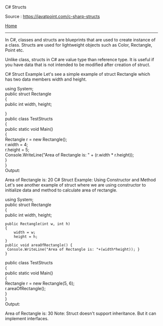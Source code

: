 C# Structs

Source : https://javatpoint.com/c-sharp-structs

[Home](readme.md)

---



In C#, classes and structs are blueprints that are used to create instance of a class. Structs are used for lightweight objects such as Color, Rectangle, Point etc.

Unlike class, structs in C# are value type than reference type. It is useful if you have data that is not intended to be modified after creation of struct.

C# Struct Example
Let's see a simple example of struct Rectangle which has two data members width and height.

using System;  
public struct Rectangle  
{  
    public int width, height;  
  
 }  
public class TestStructs  
{  
    public static void Main()  
    {  
        Rectangle r = new Rectangle();  
        r.width = 4;  
        r.height = 5;  
        Console.WriteLine("Area of Rectangle is: " + (r.width * r.height));  
    }  
}  
Output:

Area of Rectangle is: 20
C# Struct Example: Using Constructor and Method
Let's see another example of struct where we are using constructor to initialize data and method to calculate area of rectangle.

using System;  
public struct Rectangle  
{  
    public int width, height;  
  
    public Rectangle(int w, int h)  
    {  
        width = w;  
        height = h;  
    }  
    public void areaOfRectangle() {   
     Console.WriteLine("Area of Rectangle is: "+(width*height)); }  
    }  
public class TestStructs  
{  
    public static void Main()  
    {  
        Rectangle r = new Rectangle(5, 6);  
        r.areaOfRectangle();  
    }  
}  
Output:

Area of Rectangle is: 30
Note: Struct doesn't support inheritance. But it can implement interfaces.